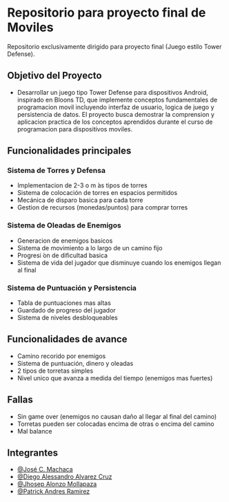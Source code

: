 # Repositorio para proyecto final de Moviles
Repositorio exclusivamente dirigido para proyecto final (Juego estilo Tower Defense).
## Objetivo del Proyecto
- Desarrollar un juego tipo Tower Defense para dispositivos Android, inspirado en Bloons TD, que
implemente conceptos fundamentales de programacion movil incluyendo interfaz de usuario, logica de
juego y persistencia de datos. El proyecto busca demostrar la comprension y aplicacion practica de los
conceptos aprendidos durante el curso de programacion para dispositivos moviles.

## Funcionalidades principales
### Sistema de Torres y Defensa
- Implementacion de 2-3 o m ́as tipos de torres
- Sistema de colocación de torres en espacios permitidos
- Mecánica de disparo basica para cada torre
- Gestion de recursos (monedas/puntos) para comprar torres
### Sistema de Oleadas de Enemigos
- Generacion de enemigos basicos
- Sistema de movimiento a lo largo de un camino fijo
- Progresi ́on de dificultad basica
- Sistema de vida del jugador que disminuye cuando los enemigos llegan al final
### Sistema de Puntuación y Persistencia
- Tabla de puntuaciones mas altas
- Guardado de progreso del jugador
- Sistema de niveles desbloqueables

## Funcionalidades de avance
- Camino recorido por enemigos
- Sistema de puntuación, dinero y oleadas
- 2 tipos de torretas simples
- Nivel unico que avanza a medida del tiempo (enemigos mas fuertes)

## Fallas
- Sin game over (enemigos no causan daño al llegar al final del camino)
- Torretas pueden ser colocadas encima de otras o encima del camino
- Mal balance


## Integrantes
- [@José C. Machaca](https://www.github.com/xPorotin9)
- [@Diego Alessandro Alvarez Cruz](https://github.com/Alessandro-22)
- [@Jhosep Alonzo Mollapaza](https://github.com/JhosepLS)
- [@Patrick Andres Ramirez](https://github.com/patrickram99?tab=repositories)
